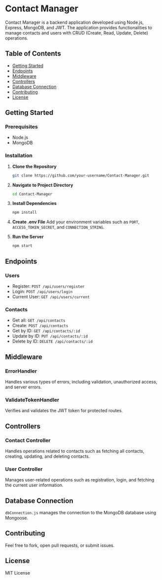 # Contact Manager

Contact Manager is a backend application developed using Node.js, Express, MongoDB, and JWT. The application provides functionalities to manage contacts and users with CRUD (Create, Read, Update, Delete) operations.

## Table of Contents

- [Getting Started](#getting-started)
- [Endpoints](#endpoints)
- [Middleware](#middleware)
- [Controllers](#controllers)
- [Database Connection](#database-connection)
- [Contributing](#contributing)
- [License](#license)

## Getting Started

### Prerequisites

- Node.js
- MongoDB

### Installation

1. **Clone the Repository**
   ```bash
   git clone https://github.com/your-username/Contact-Manager.git
   ```

2. **Navigate to Project Directory**
   ```bash
   cd Contact-Manager
   ```

3. **Install Dependencies**
    ```bash
    npm install
    ```

4. **Create .env File**
   Add your environment variables such as `PORT`, `ACCESS_TOKEN_SECRET`, and `CONNECTION_STRING`.

5. **Run the Server**
    ```bash
    npm start
    ```

## Endpoints

### Users

- Register: `POST /api/users/register`
- Login: `POST /api/users/login`
- Current User: `GET /api/users/current`

### Contacts

- Get all: `GET /api/contacts`
- Create: `POST /api/contacts`
- Get by ID: `GET /api/contacts/:id`
- Update by ID: `PUT /api/contacts/:id`
- Delete by ID: `DELETE /api/contacts/:id`

## Middleware

### ErrorHandler

Handles various types of errors, including validation, unauthorized access, and server errors.

### ValidateTokenHandler

Verifies and validates the JWT token for protected routes.

## Controllers

### Contact Controller

Handles operations related to contacts such as fetching all contacts, creating, updating, and deleting contacts.

### User Controller

Manages user-related operations such as registration, login, and fetching the current user information.

## Database Connection

`dbConnection.js` manages the connection to the MongoDB database using Mongoose.

## Contributing

Feel free to fork, open pull requests, or submit issues.

## License

MIT License
